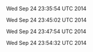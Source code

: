 Wed Sep 24 23:35:54 UTC 2014

Wed Sep 24 23:45:02 UTC 2014

Wed Sep 24 23:47:54 UTC 2014

Wed Sep 24 23:54:32 UTC 2014

